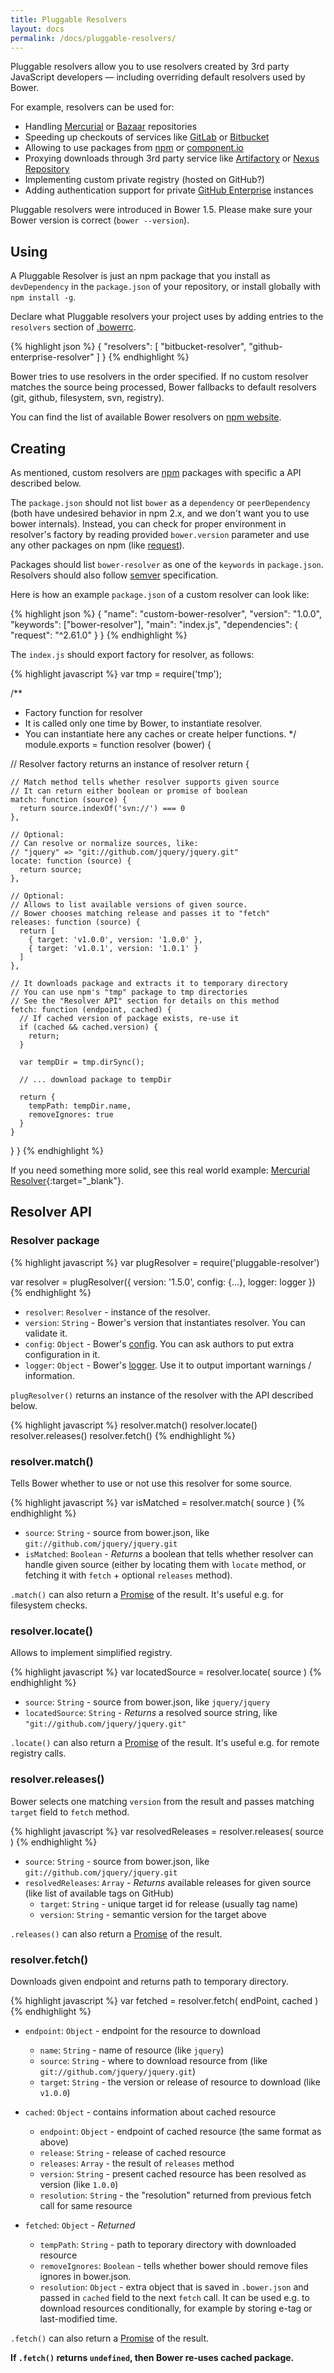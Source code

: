 ```yaml
---
title: Pluggable Resolvers
layout: docs
permalink: /docs/pluggable-resolvers/
---
```


<p class="lead">Pluggable resolvers allow you to use resolvers created by 3rd party JavaScript developers — including overriding default resolvers used by Bower.</p>

For example, resolvers can be used for:

* Handling [Mercurial](https://mercurial.selenic.com/) or [Bazaar](http://bazaar.canonical.com/en/) repositories
* Speeding up checkouts of services like [GitLab](https://about.gitlab.com/) or [Bitbucket](https://bitbucket.org/)
* Allowing to use packages from [npm](https://www.npmjs.com/) or [component.io](https://github.com/component/component.github.io)
* Proxying downloads through 3rd party service like [Artifactory](http://www.jfrog.com/artifactory/) or [Nexus Repository](http://www.sonatype.com/nexus-repository-oss)
* Implementing custom private registry (hosted on GitHub?)
* Adding authentication support for private [GitHub Enterprise](https://enterprise.github.com/) instances

Pluggable resolvers were introduced in Bower 1.5. Please make sure your Bower version is correct (`bower --version`).

## Using


A Pluggable Resolver is just an npm package that you install as `devDependency` in the `package.json` of your repository, or install globally with `npm install -g`.

Declare what Pluggable resolvers your project uses by adding entries to the `resolvers` section of [.bowerrc](/docs/config).

{% highlight json %}
{
  "resolvers": [
    "bitbucket-resolver",
    "github-enterprise-resolver"
  ]
}
{% endhighlight %}

Bower tries to use resolvers in the order specified. If no custom resolver matches the source being processed, Bower fallbacks to default resolvers (git, github, filesystem, svn, registry).

You can find the list of available Bower resolvers on [npm website](https://www.npmjs.com/search?q=bower-resolver).

## Creating

As mentioned, custom resolvers are [npm](https://www.npmjs.com/) packages with specific a API described below.

The `package.json` should not list `bower` as a `dependency` or `peerDependency` (both have undesired behavior in npm 2.x, and we don't want you to use bower internals). Instead, you can check for proper environment in resolver's factory by reading provided `bower.version` parameter and use any other packages on npm (like [request](https://www.npmjs.com/package/request)).

Packages should list `bower-resolver` as one of the `keywords` in `package.json`. Resolvers should also follow [semver](http://semver.org/) specification.

Here is how an example `package.json` of a custom resolver can look like:

{% highlight json %}
{
  "name": "custom-bower-resolver",
  "version": "1.0.0",
  "keywords": ["bower-resolver"],
  "main": "index.js",
  "dependencies": {
    "request": "^2.61.0"
  }
}
{% endhighlight %}

The `index.js` should export factory for resolver, as follows:

{% highlight javascript %}
var tmp = require('tmp');

/**
 * Factory function for resolver
 * It is called only one time by Bower, to instantiate resolver.
 * You can instantiate here any caches or create helper functions.
 */
module.exports = function resolver (bower) {

  // Resolver factory returns an instance of resolver
  return {

    // Match method tells whether resolver supports given source
    // It can return either boolean or promise of boolean
    match: function (source) {
      return source.indexOf('svn://') === 0
    },

    // Optional:
    // Can resolve or normalize sources, like:
    // "jquery" => "git://github.com/jquery/jquery.git"
    locate: function (source) {
      return source;
    },

    // Optional:
    // Allows to list available versions of given source.
    // Bower chooses matching release and passes it to "fetch"
    releases: function (source) {
      return [
        { target: 'v1.0.0', version: '1.0.0' },
        { target: 'v1.0.1', version: '1.0.1' }
      ]
    },

    // It downloads package and extracts it to temporary directory
    // You can use npm's "tmp" package to tmp directories
    // See the "Resolver API" section for details on this method
    fetch: function (endpoint, cached) {
      // If cached version of package exists, re-use it
      if (cached && cached.version) {
        return;
      }

      var tempDir = tmp.dirSync();

      // ... download package to tempDir

      return {
        tempPath: tempDir.name,
        removeIgnores: true
      }
    }
  }
}
{% endhighlight %}

If you need something more solid, see this real world example: [Mercurial Resolver](https://github.com/phenomnomnominal/mercurial-bower-resolver){:target="_blank"}.

## Resolver API

### Resolver package

{% highlight javascript %}
var plugResolver = require('pluggable-resolver')

var resolver = plugResolver({
  version: '1.5.0',
  config: {...},
  logger: logger
})
{% endhighlight %}

  * `resolver`: `Resolver` - instance of the resolver.
  * `version`: `String` - Bower's version that instantiates resolver. You can validate it.
  * `config`: `Object` - Bower's [config](/docs/config/). You can ask authors to put extra configuration in it.
  * `logger`: `Object` - Bower's [logger](https://github.com/bower/logger). Use it to output important warnings / information.

`plugResolver()` returns an instance of the resolver with the API described below.

{% highlight javascript %}
resolver.match()
resolver.locate()
resolver.releases()
resolver.fetch()
{% endhighlight %}

### resolver.match()

Tells Bower whether to use or not use this resolver for some source.

{% highlight javascript %}
var isMatched = resolver.match( source )
{% endhighlight %}

  * `source`: `String` - source from bower.json, like `git://github.com/jquery/jquery.git`
  * `isMatched`: `Boolean` - *Returns* a boolean that tells whether resolver can handle given source (either by locating them with `locate` method, or fetching it with `fetch` + optional `releases` method).

`.match()` can also return a [Promise](https://developer.mozilla.org/en-US/docs/Web/JavaScript/Reference/Global_Objects/Promise) of the result. It's useful e.g. for filesystem checks.

### resolver.locate()

Allows to implement simplified registry.

{% highlight javascript %}
var locatedSource = resolver.locate( source )
{% endhighlight %}

  * `source`: `String` - source from bower.json, like `jquery/jquery`
  * `locatedSource`: `String` - *Returns* a resolved source string, like `"git://github.com/jquery/jquery.git"`

`.locate()` can also return a [Promise](https://developer.mozilla.org/en-US/docs/Web/JavaScript/Reference/Global_Objects/Promise) of the result. It's useful e.g. for remote registry calls.

### resolver.releases()

Bower selects one matching `version` from the result and passes matching `target` field to `fetch` method.

{% highlight javascript %}
var resolvedReleases = resolver.releases( source )
{% endhighlight %}

  * `source`: `String` - source from bower.json, like `git://github.com/jquery/jquery.git`
  * `resolvedReleases`: `Array` - *Returns* available releases for given source (like list of available tags on GitHub)
    * `target`: `String` - unique target id for release (usually tag name)
    * `version`: `String` - semantic version for the target above

`.releases()` can also return a [Promise](https://developer.mozilla.org/en-US/docs/Web/JavaScript/Reference/Global_Objects/Promise) of the result.

### resolver.fetch()

Downloads given endpoint and returns path to temporary directory.

{% highlight javascript %}
var fetched = resolver.fetch( endPoint, cached )
{% endhighlight %}

  * `endpoint`: `Object` - endpoint for the resource to download
    * `name`: `String` - name of resource (like `jquery`)
    * `source`: `String` - where to download resource from (like `git://github.com/jquery/jquery.git`)
    * `target`: `String` - the version or release of resource to download (like `v1.0.0`)

  * `cached`: `Object` - contains information about cached resource
    * `endpoint`: `Object` - endpoint of cached resource (the same format as above)
    * `release`: `String` - release of cached resource
    * `releases`: `Array` - the result of `releases` method
    * `version`: `String` - present cached resource has been resolved as version (like `1.0.0`)
    * `resolution`: `String` - the "resolution" returned from previous fetch call for same resource

  * `fetched`: `Object` - *Returned*
    * `tempPath`: `String` - path to teporary directory with downloaded resource
    * `removeIgnores`: `Boolean` - tells whether bower should remove files ignores in bower.json.
    * `resolution`: `Object` - extra object that is saved in `.bower.json` and passed in `cached` field to the next `fetch` call. It can be used e.g. to download resources conditionally, for example by storing e-tag or last-modified time.

`.fetch()` can also return a [Promise](https://developer.mozilla.org/en-US/docs/Web/JavaScript/Reference/Global_Objects/Promise) of the result.

**If `.fetch()` returns `undefined`, then Bower re-uses cached package.**
